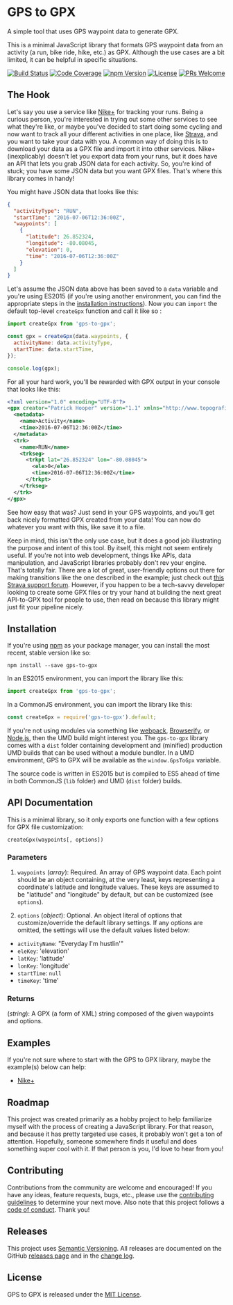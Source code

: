 # GPS to GPX

A simple tool that uses GPS waypoint data to generate GPX.

This is a minimal JavaScript library that formats GPS waypoint data from an activity (a run, bike ride, hike, etc.) as GPX. Although the use cases are a bit limited, it can be helpful in specific situations.

[![Build Status](https://img.shields.io/travis/pdhoopr/gps-to-gpx/master.svg?style=flat-square)](https://travis-ci.org/pdhoopr/gps-to-gpx)
[![Code Coverage](https://img.shields.io/codecov/c/github/pdhoopr/gps-to-gpx/master.svg?style=flat-square)](https://codecov.io/gh/pdhoopr/gps-to-gpx)
[![npm Version](https://img.shields.io/npm/v/gps-to-gpx.svg?style=flat-square)](https://www.npmjs.com/package/gps-to-gpx)
[![License](https://img.shields.io/github/license/mashape/apistatus.svg?style=flat-square)](LICENSE)
[![PRs Welcome](https://img.shields.io/badge/PRs-welcome-brightgreen.svg?style=flat-square)](CONTRIBUTING.md)

## The Hook

Let's say you use a service like [Nike+](https://www.nike.com/US/en_US/p/activity) for tracking your runs. Being a curious person, you're interested in trying out some other services to see what they're like, or maybe you've decided to start doing some cycling and now want to track all your different activities in one place, like [Strava](https://www.strava.com/dashboard), and you want to take your data with you. A common way of doing this is to download your data as a GPX file and import it into other services. Nike+ (inexplicably) doesn't let you export data from your runs, but it does have an API that lets you grab JSON data for each activity. So, you're kind of stuck; you have some JSON data but you want GPX files. That's where this library comes in handy!

You might have JSON data that looks like this:

```json
{
  "activityType": "RUN",
  "startTime": "2016-07-06T12:36:00Z",
  "waypoints": [
    {
      "latitude": 26.852324,
      "longitude": -80.08045,
      "elevation": 0,
      "time": "2016-07-06T12:36:00Z"
    }
  ]
}
```

Let's assume the JSON data above has been saved to a `data` variable and you're using ES2015 (if you're using another environment, you can find the appropriate steps in the [installation instructions](#installation)). Now you can `import` the default top-level `createGpx` function and call it like so :

```javascript
import createGpx from 'gps-to-gpx';

const gpx = createGpx(data.waypoints, {
  activityName: data.activityType,
  startTime: data.startTime,
});

console.log(gpx);
```

For all your hard work, you'll be rewarded with GPX output in your console that looks like this:

```xml
<?xml version="1.0" encoding="UTF-8"?>
<gpx creator="Patrick Hooper" version="1.1" xmlns="http://www.topografix.com/GPX/1/1" xmlns:xsi="http://www.w3.org/2001/XMLSchema-instance" xsi:schemaLocation="http://www.topografix.com/GPX/1/1 http://www.topografix.com/GPX/1/1/gpx.xsd http://www.garmin.com/xmlschemas/GpxExtensions/v3 http://www.garmin.com/xmlschemas/GpxExtensionsv3.xsd http://www.garmin.com/xmlschemas/TrackPointExtension/v1 http://www.garmin.com/xmlschemas/TrackPointExtensionv1.xsd">
  <metadata>
    <name>Activity</name>
    <time>2016-07-06T12:36:00Z</time>
  </metadata>
  <trk>
    <name>RUN</name>
    <trkseg>
      <trkpt lat="26.852324" lon="-80.08045">
        <ele>0</ele>
        <time>2016-07-06T12:36:00Z</time>
      </trkpt>
    </trkseg>
  </trk>
</gpx>
```

See how easy that was? Just send in your GPS waypoints, and you'll get back nicely formatted GPX created from your data! You can now do whatever you want with this, like save it to a file.

Keep in mind, this isn't the only use case, but it does a good job illustrating the purpose and intent of this tool. By itself, this might not seem entirely useful. If you're not into web development, things like APIs, data manipulation, and JavaScript libraries probably don't rev your engine. That's totally fair. There are a lot of great, user-friendly options out there for making transitions like the one described in the example; just check out [this Strava support forum](https://support.strava.com/hc/en-us/community/posts/208835477-Sync-Nike-to-Strava). However, if you happen to be a tech-savvy developer looking to create some GPX files or try your hand at building the next great API-to-GPX tool for people to use, then read on because this library might just fit your pipeline nicely.

## Installation

If you're using [npm](https://www.npmjs.com/) as your package manager, you can install the most recent, stable version like so:

```
npm install --save gps-to-gpx
```

In an ES2015 environment, you can import the library like this:

```javascript
import createGpx from 'gps-to-gpx';
```

In a CommonJS environment, you can import the library like this:

```javascript
const createGpx = require('gps-to-gpx').default;
```

If you're not using modules via something like [webpack](http://webpack.github.io/), [Browserify](http://browserify.org/), or [Node.js](https://nodejs.org/en/), then the UMD build might interest you. The `gps-to-gpx` library comes with a `dist` folder containing development and (minified) production UMD builds that can be used without a module bundler. In a UMD environment, GPS to GPX will be available as the `window.GpsToGpx` variable.

The source code is written in ES2015 but is compiled to ES5 ahead of time in both CommonJS (`lib` folder) and UMD (`dist` folder) builds.

## API Documentation

This is a minimal library, so it only exports one function with a few options for GPX file customization:

```
createGpx(waypoints[, options])
```

### Parameters

1. `waypoints` (*array*): Required. An array of GPS waypoint data. Each point should be an object containing, at the very least, keys representing a coordinate's latitude and longitude values. These keys are assumed to be "latitude" and "longitude" by default, but can be customized (see `options`).

2. `options` (*object*): Optional. An object literal of options that customize/override the default library settings. If any options are omitted, the settings will use the default values listed below:

  - `activityName`: "Everyday I'm hustlin'"
  - `eleKey`: 'elevation'
  - `latKey`: 'latitude'
  - `lonKey`: 'longitude'
  - `startTime`: `null`
  - `timeKey`: 'time'

### Returns

(*string*): A GPX (a form of XML) string composed of the given waypoints and options.

## Examples

If you're not sure where to start with the GPS to GPX library, maybe the example(s) below can help:

- [Nike+](examples/nikeplus#readme)

## Roadmap

This project was created primarily as a hobby project to help familiarize myself with the process of creating a JavaScript library. For that reason, and because it has pretty targeted use cases, it probably won't get a ton of attention. Hopefully, someone somewhere finds it useful and does something super cool with it. If that person is you, I'd love to hear from you!

## Contributing

Contributions from the community are welcome and encouraged! If you have any ideas, feature requests, bugs, etc., please use the [contributing guidelines](CONTRIBUTING.md) to determine your next move. Also note that this project follows a [code of conduct](CODE_OF_CONDUCT.md). Thank you!

## Releases

This project uses [Semantic Versioning](http://semver.org/). All releases are documented on the GitHub [releases page](https://github.com/pdhoopr/gps-to-gpx/releases) and in the [change log](CHANGELOG.md).

## License

GPS to GPX is released under the [MIT License](LICENSE).

